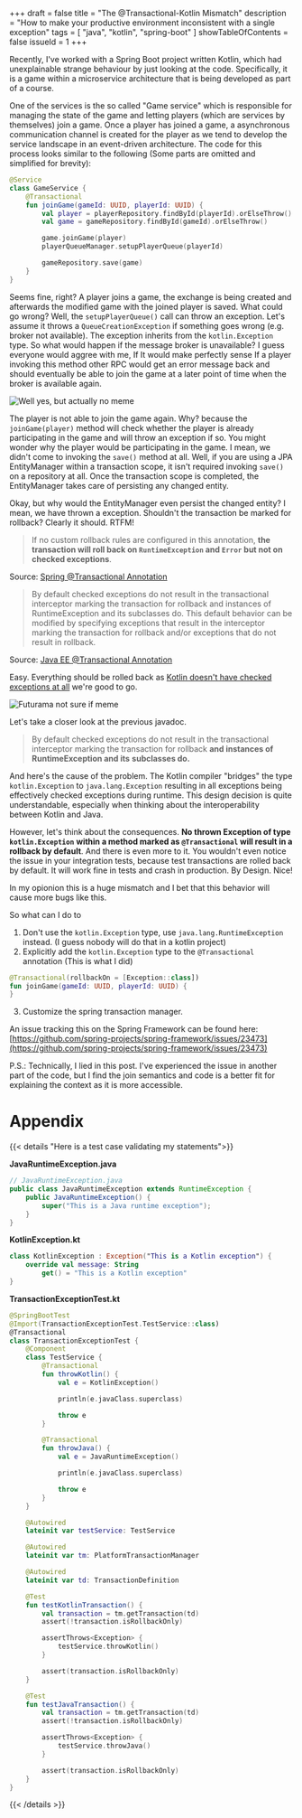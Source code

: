 +++ 
draft = false
title = "The @Transactional-Kotlin Mismatch"
description = "How to make your productive environment inconsistent with a single exception"
tags = [
    "java",
    "kotlin",
    "spring-boot"
]
showTableOfContents = false
issueId = 1
+++

Recently, I've worked with a Spring Boot project written Kotlin, 
which had unexplainable strange behaviour by just looking at the code.
Specifically, it is a game within a microservice architecture that is being 
developed as part of a course.

One of the services is the so called "Game service" which is responsible for
managing the state of the game and letting players (which are services by themselves)
join a game.
Once a player has joined a game, a asynchronous communication channel is created for the
player as we tend to develop the service landscape in an event-driven architecture.
The code for this process looks similar to the following (Some parts are omitted and 
simplified for brevity):
```kt
@Service
class GameService {
    @Transactional
    fun joinGame(gameId: UUID, playerId: UUID) {
        val player = playerRepository.findById(playerId).orElseThrow()
        val game = gameRepository.findById(gameId).orElseThrow()

        game.joinGame(player)
        playerQueueManager.setupPlayerQueue(playerId)

        gameRepository.save(game)
    }    
}
```
Seems fine, right? A player joins a game, the exchange is being created and afterwards 
the modified game with the joined player is saved. What could go wrong?
Well, the `setupPlayerQueue()` call can throw an exception. Let's assume it throws a 
`QueueCreationException` if something goes wrong (e.g. broker not available). 
The exception inherits from the `kotlin.Exception` type.
So what would happen if the message broker is unavailable? I guess everyone would aggree 
with me, If It would make perfectly sense If a player invoking this method other RPC would 
get an error message back and should eventually be able to join the game at a later point 
of time when the broker is available again.

![Well yes, but actually no meme](https://i.kym-cdn.com/entries/icons/original/000/028/596/dsmGaKWMeHXe9QuJtq_ys30PNfTGnMsRuHuo_MUzGCg.jpg)

The player is not able to join the game again. Why? because the `joinGame(player)` method 
will check whether the player is already participating in the game and will throw an exception if so.
You might wonder why the player would be participating in the game. I mean, we didn't 
come to invoking the `save()` method at all.
Well, if you are using a JPA EntityManager within a transaction scope, it isn't required 
invoking `save()` on a repository at all. Once the transaction scope is completed, the EntityManager
takes care of persisting any changed entity.

Okay, but why would the EntityManager even persist the changed entity? I mean, we have thrown a
exception. Shouldn't the transaction be marked for rollback? Clearly it should. RTFM!
> If no custom rollback rules are configured in this annotation, 
> __the transaction will roll back on `RuntimeException` and `Error` but not on checked exceptions__. 

Source: [Spring @Transactional Annotation](https://docs.spring.io/spring-framework/docs/current/javadoc-api/org/springframework/transaction/annotation/Transactional.html)

> By default checked exceptions do not result in the transactional interceptor 
> marking the transaction for rollback and instances of RuntimeException and its 
> subclasses do. This default behavior can be modified by specifying exceptions 
> that result in the interceptor marking the transaction for rollback and/or 
> exceptions that do not result in rollback.

Source: [Java EE @Transactional Annotation](https://docs.oracle.com/javaee/7/api/javax/transaction/Transactional.html)

Easy. Everything should be rolled back as [Kotlin doesn't have checked exceptions at all](https://kotlinlang.org/docs/exceptions.html) we're good to go.

![Futurama not sure if meme](https://i.kym-cdn.com/entries/icons/original/000/006/026/NOTSUREIF.jpg)

Let's take a closer look at the previous javadoc.

> By default checked exceptions do not result in the transactional interceptor 
> marking the transaction for rollback **and instances of RuntimeException and its**
> **subclasses do.**

And here's the cause of the problem. The Kotlin compiler "bridges" the type `kotlin.Exception` 
to `java.lang.Exception` resulting in all exceptions being effectively checked exceptions during
runtime. This design decision is quite understandable, especially when thinking about the 
interoperability between Kotlin and Java.

However, let's think about the consequences. **No thrown Exception of type `kotlin.Exception`** 
**within a method marked as `@Transactional` will result in a rollback by default**.
And there is even more to it. You wouldn't even notice the issue in your integration tests, because 
test transactions are rolled back by default. It will work fine in tests and crash in 
production. By Design. Nice!

In my opionion this is a huge mismatch and I bet that this behavior will cause more bugs like this.

So what can I do to 
1. Don't use the `kotlin.Exception` type, use `java.lang.RuntimeException` instead. 
  (I guess nobody will do that in a kotlin project)
2. Explicitly add the `kotlin.Exception` type to the `@Transactional` annotation
  (This is what I did)
```kt
@Transactional(rollbackOn = [Exception::class])
fun joinGame(gameId: UUID, playerId: UUID) {
}
```
3. Customize the spring transaction manager.

An issue tracking this on the Spring Framework can be found here: [https://github.com/spring-projects/spring-framework/issues/23473](https://github.com/spring-projects/spring-framework/issues/23473)

P.S.: Technically, I lied in this post. I've experienced the issue in another part of the code, 
but I find the join semantics and code is a better fit for explaining the context as it 
is more accessible.

# Appendix

{{< details "Here is a test case validating my statements">}}

**JavaRuntimeException.java**
```java
// JavaRuntimeException.java
public class JavaRuntimeException extends RuntimeException {
    public JavaRuntimeException() {
        super("This is a Java runtime exception");
    }
}
```

**KotlinException.kt**
```kotlin
class KotlinException : Exception("This is a Kotlin exception") {
    override val message: String
        get() = "This is a Kotlin exception"
}
```

**TransactionExceptionTest.kt**
```kotlin
@SpringBootTest
@Import(TransactionExceptionTest.TestService::class)
@Transactional
class TransactionExceptionTest {
    @Component
    class TestService {
        @Transactional
        fun throwKotlin() {
            val e = KotlinException()

            println(e.javaClass.superclass)

            throw e
        }

        @Transactional
        fun throwJava() {
            val e = JavaRuntimeException()

            println(e.javaClass.superclass)

            throw e
        }
    }

    @Autowired
    lateinit var testService: TestService

    @Autowired
    lateinit var tm: PlatformTransactionManager

    @Autowired
    lateinit var td: TransactionDefinition

    @Test
    fun testKotlinTransaction() {
        val transaction = tm.getTransaction(td)
        assert(!transaction.isRollbackOnly)

        assertThrows<Exception> {
            testService.throwKotlin()
        }

        assert(transaction.isRollbackOnly)
    }

    @Test
    fun testJavaTransaction() {
        val transaction = tm.getTransaction(td)
        assert(!transaction.isRollbackOnly)

        assertThrows<Exception> {
            testService.throwJava()
        }

        assert(transaction.isRollbackOnly)
    }
}
```

{{< /details >}}